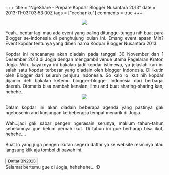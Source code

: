 +++
title = "NgeShare - Prepare Kopdar Blogger Nusantara 2013"
date = 2013-11-03T03:53:00Z
tags = ["ocehanku"]
comments = true
+++

<center><img border="0" data-original-height="600" data-original-width="1200" src="https://4.bp.blogspot.com/-DshZG1ObHbQ/XDVRyKvwcuI/AAAAAAAAS04/04e4wIaZD7MUJUbdKTUUVd4vfc9zqRLpgCLcBGAs/s1600/story.png" /></center><br /><div style="text-align: justify;">Yeah...bentar lagi mau ada event yang paling ditunggu-tunggu nih buat para Blogger se-Indonesia di penghujung bulan ini. Emang event apaan Min? Event kopdar tentunya yang diberi nama Kodpar Blogger Nusantara 2013.<br /><br />
Kopdar ini rencananya akan diadain pada tanggal 30 November dan 1 Desember 2013 di Jogja dengan mengambil venue utama Pagelaran Kraton Jogja. Wih...kayaknya ini bakalan jadi kopdar istimewa, ya jelaslah kan ini salah satu kopdar terbesar yang diadain oleh blogger Indonesia. Di ikutin oleh Blogger dari seluruh penjuru Indonesia. So kalo lo ikut nih kopdar dijamin deh bakalan ketemu blogger-blogger Indonesia dari berbagai daerah. Otomatis bisa nambah kenalan, ilmu and buat sharing-sharing kan, hehehe...<br /><center><img border="0" src="https://1.bp.blogspot.com/-Y0rmKHxPi0c/UnVlUfDMb_I/AAAAAAAADK4/gaul3u0FWM4/s1600/Blogger-Nusantara.jpg" /></center><br />
Dalam kopdar ini akan diadain beberapa agenda yang pastinya gak ngebosenin and kunjungan ke beberapa tempat menarik di Jogja.<br /><br />
Wah...jadi gak sabar pengen ngerasain serunya, maklum tahun-tahun sebelumnya gue belum pernah ikut. Di tahun ini gue berharap bisa ikut, hehehe....<br /><br />
Buat lo yang juga pengen ikutan segera daftar ya ke website resminya atau langsung klik aja tombol di bawah ini.<br /><br /><button style="color: black;" href="http://bloggernusantara.com/2013/pendaftaran-kopdar-blogger-nusantara-2013/" target="_blank">Daftar BN2013</button><br />
Selamat bertemu gue di Jogja, hehehehe... :D</div>
